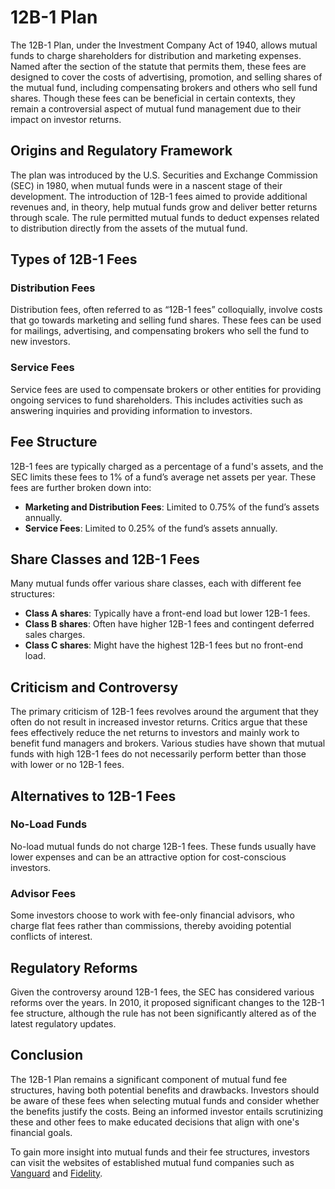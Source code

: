 # 12B-1 Plan

The 12B-1 Plan, under the Investment Company Act of 1940, allows mutual funds to charge shareholders for distribution and marketing expenses. Named after the section of the statute that permits them, these fees are designed to cover the costs of advertising, promotion, and selling shares of the mutual fund, including compensating brokers and others who sell fund shares. Though these fees can be beneficial in certain contexts, they remain a controversial aspect of mutual fund management due to their impact on investor returns.

## Origins and Regulatory Framework

The plan was introduced by the U.S. Securities and Exchange Commission (SEC) in 1980, when mutual funds were in a nascent stage of their development. The introduction of 12B-1 fees aimed to provide additional revenues and, in theory, help mutual funds grow and deliver better returns through scale. The rule permitted mutual funds to deduct expenses related to distribution directly from the assets of the mutual fund.

## Types of 12B-1 Fees

### Distribution Fees

Distribution fees, often referred to as “12B-1 fees” colloquially, involve costs that go towards marketing and selling fund shares. These fees can be used for mailings, advertising, and compensating brokers who sell the fund to new investors.

### Service Fees

Service fees are used to compensate brokers or other entities for providing ongoing services to fund shareholders. This includes activities such as answering inquiries and providing information to investors.

## Fee Structure

12B-1 fees are typically charged as a percentage of a fund's assets, and the SEC limits these fees to 1% of a fund’s average net assets per year. These fees are further broken down into:

- **Marketing and Distribution Fees**: Limited to 0.75% of the fund’s assets annually.
- **Service Fees**: Limited to 0.25% of the fund’s assets annually.

## Share Classes and 12B-1 Fees

Many mutual funds offer various share classes, each with different fee structures:

- **Class A shares**: Typically have a front-end load but lower 12B-1 fees.
- **Class B shares**: Often have higher 12B-1 fees and contingent deferred sales charges.
- **Class C shares**: Might have the highest 12B-1 fees but no front-end load.

## Criticism and Controversy

The primary criticism of 12B-1 fees revolves around the argument that they often do not result in increased investor returns. Critics argue that these fees effectively reduce the net returns to investors and mainly work to benefit fund managers and brokers. Various studies have shown that mutual funds with high 12B-1 fees do not necessarily perform better than those with lower or no 12B-1 fees.

## Alternatives to 12B-1 Fees

### No-Load Funds

No-load mutual funds do not charge 12B-1 fees. These funds usually have lower expenses and can be an attractive option for cost-conscious investors.

### Advisor Fees

Some investors choose to work with fee-only financial advisors, who charge flat fees rather than commissions, thereby avoiding potential conflicts of interest.

## Regulatory Reforms

Given the controversy around 12B-1 fees, the SEC has considered various reforms over the years. In 2010, it proposed significant changes to the 12B-1 fee structure, although the rule has not been significantly altered as of the latest regulatory updates.

## Conclusion

The 12B-1 Plan remains a significant component of mutual fund fee structures, having both potential benefits and drawbacks. Investors should be aware of these fees when selecting mutual funds and consider whether the benefits justify the costs. Being an informed investor entails scrutinizing these and other fees to make educated decisions that align with one's financial goals.

To gain more insight into mutual funds and their fee structures, investors can visit the websites of established mutual fund companies such as [Vanguard](https://investor.vanguard.com/mutual-funds) and [Fidelity](https://www.fidelity.com/mutual-funds/overview).